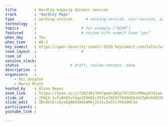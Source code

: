 ```yaml
---
title        : Wardley mapping dynamic session
track        : "Wardley Maps"
type         : working-session      # working-session, user-session, product-session
technology   :
topics       :                    # for example ["GDPR"]
featured     :                    # review with summit team "yes"
when_day     : Thu
when_time    : WS-3
hey_summit   : https://open-security-summit-2020.heysummit.com/talks/wardley-mapping-dynamic-session/
room_layout  :                    #
room_id      : 
session_slack: 
status       :               # draft, review-content, done
description  :
organizers   :
    - Avi Douglen
    - Mario PLatt
hosted_by    : Alona Reyes
zoom_link    : https://zoom.us/j/7282391769?pwd=ZWlpTXlZZkxTMmwyK3diamJIemw5UT09
slide_id     : 2PACX-1vTu6bRIvlkqe2G9KQCv7GfLelNlECf8UAHG54n2Zp0sHS023PuMYWmHvke75Zo6laeiKeZ3pBw2H9sH
slide_edit   : 1RcBkCbrzXys0qRAH1WbkNMmjIkJsL3xSYirRG50NF3A
participants :
youtube_link : 

---
```

